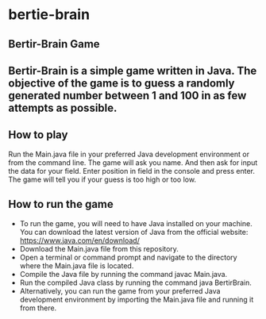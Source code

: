 # bertie-brain

## Bertir-Brain Game
## Bertir-Brain is a simple game written in Java. The objective of the game is to guess a randomly generated number between 1 and 100 in as few attempts as possible.

## How to play
Run the Main.java file in your preferred Java development environment or from the command line.
The game will ask you name. And then ask for input the data for your field.
Enter position in field in the console and press enter.
The game will tell you if your guess is too high or too low.

## How to run the game
- To run the game, you will need to have Java installed on your machine. You can download the latest version of Java from the official website: https://www.java.com/en/download/
- Download the Main.java file from this repository.
- Open a terminal or command prompt and navigate to the directory where the Main.java file is located.
- Compile the Java file by running the command javac Main.java.
- Run the compiled Java class by running the command java BertirBrain.
- Alternatively, you can run the game from your preferred Java development environment by importing the Main.java file and running it from there.

